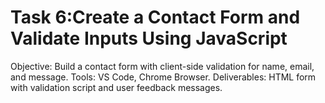 # Task 6:Create a Contact Form and Validate Inputs Using JavaScript
 Objective: Build a contact form with client-side validation for name, email, and message.
 Tools: VS Code, Chrome Browser.
 Deliverables:  HTML form with validation script and user feedback messages.